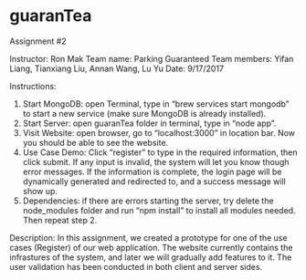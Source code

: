 # guaranTea
Assignment #2


Instructor: Ron Mak
Team name: Parking Guaranteed
Team members: Yifan Liang, Tianxiang Liu, Annan Wang, Lu Yu
Date: 9/17/2017


Instructions:
1. Start MongoDB: open Terminal, type in “brew services start mongodb” to start a new service (make sure MongoDB is already installed).
2. Start Server: open guaranTea folder in terminal, type in “node app”.
3. Visit Website: open browser, go to  “localhost:3000” in location bar. Now you should be able to see the website.
4. Use Case Demo: Click “register” to type in the required information, then click submit. If any input is invalid, the system will let you know though error messages. If the information is complete, the login page will be dynamically generated and redirected to, and a success message will show up. 
5. Dependencies: if there are errors starting the server, try delete the node_modules folder and run “npm install” to install all modules needed. Then repeat step 2.


Description: In this assignment, we created a prototype for one of the use cases (Register) of our web application. The website currently contains the infrastures of the system, and later we will gradually add features to it. The user validation has been conducted in both client and server sides.
